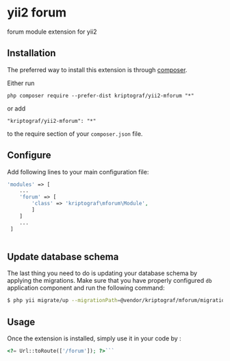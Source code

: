 yii2 forum
==========
forum module extension for yii2

Installation
------------

The preferred way to install this extension is through [composer](http://getcomposer.org/download/).

Either run

```
php composer require --prefer-dist kriptograf/yii2-mforum "*"
```

or add

```
"kriptograf/yii2-mforum": "*"
```

to the require section of your `composer.json` file.

Configure
---------

Add following lines to your main configuration file:

```php
'modules' => [
    ...
    'forum' => [
        'class' => 'kriptograf\mforum\Module',
        ]
    ]
    ... 
 ]
 
```

Update database schema
----------------------

The last thing you need to do is updating your database schema by applying the
migrations. Make sure that you have properly configured `db` application component
and run the following command:

```bash
$ php yii migrate/up --migrationPath=@vendor/kriptograf/mforum/migrations
```


Usage
-----

Once the extension is installed, simply use it in your code by  :

```php
<?= Url::toRoute(['/forum']); ?>```